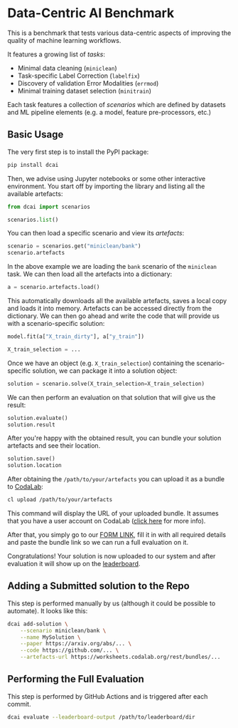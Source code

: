 # Data-Centric AI Benchmark

This is a benchmark that tests various data-centric aspects of improving the quality of machine learning workflows.

It features a growing list of *tasks*:

* Minimal data cleaning (`miniclean`)
* Task-specific Label Correction (`labelfix`)
* Discovery of validation Error Modalities (`errmod`)
* Minimal training dataset selection (`minitrain`)

Each task features a collection of *scenarios* which are defined by datasets and ML pipeline elements (e.g. a model, feature pre-processors, etc.)

## Basic Usage

The very first step is to install the PyPI package:

```bash
pip install dcai
```

Then, we advise using Jupyter notebooks or some other interactive environment. You start off by importing the library and listing all the available artefacts:

```python
from dcai import scenarios

scenarios.list()
```

You can then load a specific scenario and view its *artefacts*:

```python
scenario = scenarios.get("miniclean/bank")
scenario.artefacts
```

In the above example we are loading the `bank` scenario of the `miniclean` task. We can then load all the artefacts into a dictionary:

```python
a = scenario.artefacts.load()
```

This automatically downloads all the available artefacts, saves a local copy and loads it into memory. Artefacts can be accessed directly from the dictionary. We can then go ahead and write the code that will provide us with a scenario-specific solution:

```python
model.fit(a["X_train_dirty"], a["y_train"])

X_train_selection = ...
```

Once we have an object (e.g. `X_train_selection`) containing the scenario-specific solution, we can package it into a solution object:

```python
solution = scenario.solve(X_train_selection=X_train_selection)
```

We can then perform an evaluation on that solution that will give us the result:

```python
solution.evaluate()
solution.result
```

After you're happy with the obtained result, you can bundle your solution artefacts and see their location.

```python
solution.save()
solution.location
```

After obtaining the `/path/to/your/artefacts` you can upload it as a bundle to [CodaLab](https://codalab.org/):

```bash
cl upload /path/to/your/artefacts
```

This command will display the URL of your uploaded bundle. It assumes that you have a user account on CodaLab ([click here](https://codalab-worksheets.readthedocs.io/en/latest/features/bundles/uploading/) for more info).

After that, you simply go to our [FORM LINK](#), fill it in with all required details and paste the bundle link so we can run a full evaluation on it.

Congratulations! Your solution is now uploaded to our system and after evaluation it will show up on the [leaderboard](#).

## Adding a Submitted solution to the Repo

This step is performed manually by us (although it could be possible to automate). It looks like this:

```bash
dcai add-solution \
    --scenario miniclean/bank \
    --name MySolution \
    --paper https://arxiv.org/abs/... \
    --code https://github.com/... \
    --artefacts-url https://worksheets.codalab.org/rest/bundles/...
```

## Performing the Full Evaluation

This step is performed by GitHub Actions and is triggered after each commit.

```bash
dcai evaluate --leaderboard-output /path/to/leaderboard/dir
```
